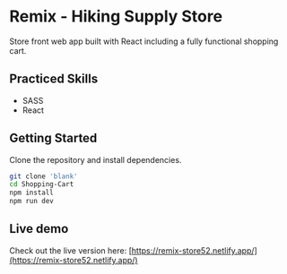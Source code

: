 
# Remix - Hiking Supply Store 

Store front web app built with React including a fully functional 
shopping cart.

## Practiced Skills

<ul>
    <li>SASS</li>
    <li>React</li>
</ul>

## Getting Started

Clone the repository and install dependencies.

```bash
git clone 'blank'
cd Shopping-Cart
npm install
npm run dev
```

## Live demo

Check out the live version here: [https://remix-store52.netlify.app/](https://remix-store52.netlify.app/)

